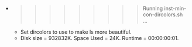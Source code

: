 * >>>>>>>>> Running inst-min-con-dircolors.sh ...
  * Set dircolors to use  to make ls more beautiful.
  * Disk size = 932832K. Space Used = 24K. Runtime = 00:00:00:01.
